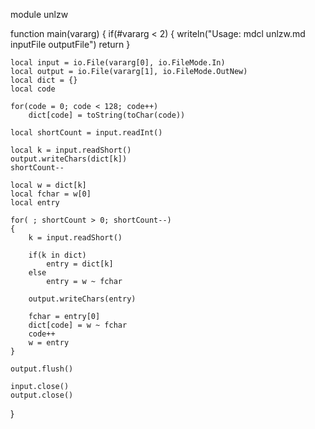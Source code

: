 module unlzw

function main(vararg)
{
	if(#vararg < 2)
	{
		writeln("Usage: mdcl unlzw.md inputFile outputFile")
		return
	}
	
	local input = io.File(vararg[0], io.FileMode.In)
	local output = io.File(vararg[1], io.FileMode.OutNew)
	local dict = {}
	local code
	
	for(code = 0; code < 128; code++)
		dict[code] = toString(toChar(code))
	
	local shortCount = input.readInt()
	
	local k = input.readShort()
	output.writeChars(dict[k])
	shortCount--
	
	local w = dict[k]
	local fchar = w[0]
	local entry
	
	for( ; shortCount > 0; shortCount--)
	{
		k = input.readShort()
	
		if(k in dict)
			entry = dict[k]
		else
			entry = w ~ fchar
	
		output.writeChars(entry)
	
		fchar = entry[0]
		dict[code] = w ~ fchar
		code++
		w = entry
	}
	
	output.flush()
	
	input.close()
	output.close()
}